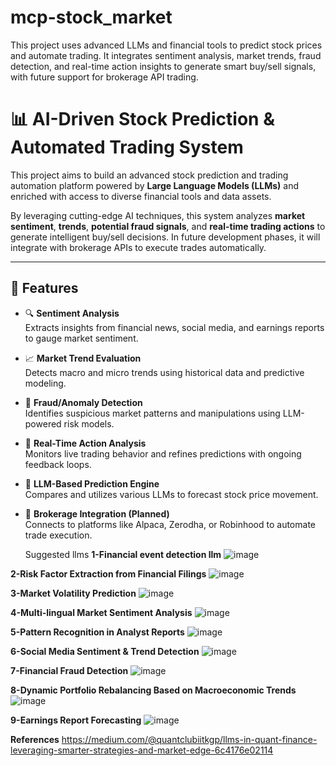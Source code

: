 # mcp-stock_market
This project uses advanced LLMs and financial tools to predict stock prices and automate trading. It integrates sentiment analysis, market trends, fraud detection, and real-time action insights to generate smart buy/sell signals, with future support for brokerage API trading.
# 📊 AI-Driven Stock Prediction & Automated Trading System

This project aims to build an advanced stock prediction and trading automation platform powered by **Large Language Models (LLMs)** and enriched with access to diverse financial tools and data assets.

By leveraging cutting-edge AI techniques, this system analyzes **market sentiment**, **trends**, **potential fraud signals**, and **real-time trading actions** to generate intelligent buy/sell decisions. In future development phases, it will integrate with brokerage APIs to execute trades automatically.

---

## 🚀 Features

- 🔍 **Sentiment Analysis**  
  Extracts insights from financial news, social media, and earnings reports to gauge market sentiment.

- 📈 **Market Trend Evaluation**  
  Detects macro and micro trends using historical data and predictive modeling.

- 🚨 **Fraud/Anomaly Detection**  
  Identifies suspicious market patterns and manipulations using LLM-powered risk models.

- 🧠 **Real-Time Action Analysis**  
  Monitors live trading behavior and refines predictions with ongoing feedback loops.

- 🤖 **LLM-Based Prediction Engine**  
  Compares and utilizes various LLMs to forecast stock price movement.

- 💼 **Brokerage Integration (Planned)**  
  Connects to platforms like Alpaca, Zerodha, or Robinhood to automate trade execution.


  Suggested llms
**1-Financial event detection llm**
  ![image](https://github.com/user-attachments/assets/679a4f4e-4bbe-4bd8-b8ca-debc7df8f3d0)

**2-Risk Factor Extraction from Financial Filings**
  ![image](https://github.com/user-attachments/assets/9b0c5a1c-b0ae-4ec7-879e-2ba9882f0a28)

  
**3-Market Volatility Prediction**
  ![image](https://github.com/user-attachments/assets/6630079d-3a6e-4ac0-b23d-66c2e461bb5f)
   
  
**4-Multi-lingual Market Sentiment Analysis**
  ![image](https://github.com/user-attachments/assets/e1357de9-7917-4d80-af81-28b5baea9d8c)

  
**5-Pattern Recognition in Analyst Reports**
  ![image](https://github.com/user-attachments/assets/e204e99d-b59d-4a5d-96f2-0063d967cb8c)

**6-Social Media Sentiment & Trend Detection**
  ![image](https://github.com/user-attachments/assets/77bbac38-b73b-465c-9a18-638377ea4af2)


**7-Financial Fraud Detection**
  ![image](https://github.com/user-attachments/assets/c307a38d-4396-4379-8bdc-0f63fdee0144)


**8-Dynamic Portfolio Rebalancing Based on Macroeconomic Trends**
  ![image](https://github.com/user-attachments/assets/c8459cc9-038f-428b-9e3d-b341632a1f8e)


**9-Earnings Report Forecasting**
  ![image](https://github.com/user-attachments/assets/ae7818c3-1be4-42db-9e70-37174b3d9991)



**References**
https://medium.com/@quantclubiitkgp/llms-in-quant-finance-leveraging-smarter-strategies-and-market-edge-6c4176e02114



